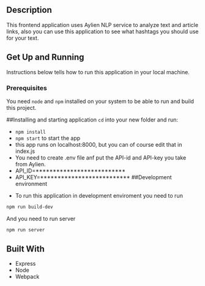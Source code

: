 ## Description
This frontend application uses Aylien NLP service to analyze text and article links, also you can use this
application to see what hashtags you should  use for your text.

 

## Get Up and Running

Instructions below tells how to run this application in your local machine.

### Prerequisites

You need `node` and `npm` installed on your system to be able to run and build this project.

##Installing and starting application
`cd` into your new folder and run:
- ```npm install```
- ```npm start``` to start the app
- this app runs on localhost:8000, but you can of course edit that in index.js
- You need to create .env file anf put the API-id and API-key you take from Aylien.
- API_ID=**************************
- API_KEY=**************************
##Development environment
* To run this application in development enviroment you need to run 
```bash
npm run build-dev
```
And you need to run server
```bash
npm run server
```
## Built With
* Express
* Node
* Webpack
